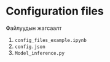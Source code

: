 # Configuration files

Файлуудын жагсаалт
1. `config_files_example.ipynb`
1. `config.json`
1. `Model_inference.py`